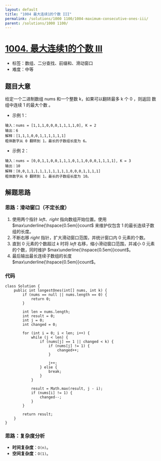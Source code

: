 ```yaml
---
layout: default
title: "1004 最大连续1的个数 III"
permalink: /solutions/1000 1100/1004-maximum-consecutive-ones-iii/
parent: /solutions/1000 1100/
---
```


# [1004. 最大连续1的个数 III](https://leetcode.cn/problems/max-consecutive-ones-iii/)

- 标签：数组、二分查找、前缀和、滑动窗口
- 难度：中等

## 题目大意

给定一个二进制数组 nums 和一个整数 k，如果可以翻转最多 k 个 0 ，则返回 数组中连续 1 的最大个数 。

- 示例 1：

```
输入：nums = [1,1,1,0,0,0,1,1,1,1,0], K = 2
输出：6
解释：[1,1,1,0,0,1,1,1,1,1,1]
粗体数字从 0 翻转到 1，最长的子数组长度为 6。
```

- 示例 2：

```
输入：nums = [0,0,1,1,0,0,1,1,1,0,1,1,0,0,0,1,1,1,1], K = 3
输出：10
解释：[0,0,1,1,1,1,1,1,1,1,1,1,0,0,0,1,1,1,1]
粗体数字从 0 翻转到 1，最长的子数组长度为 10。
```

## 解题思路

### 思路：滑动窗口（不定长度）

1. 使用两个指针 $left$、$right$ 指向数组开始位置。使用 $max\underline{\hspace{0.5em}}count$ 来维护仅包含 $1$ 的最长连续子数组的长度。
2. 不断右移 $right$ 指针，扩大滑动窗口范围，并统计窗口内 $0$ 元素的个数。
3. 直到 $0$ 元素的个数超过 $k$ 时将 $left$ 右移，缩小滑动窗口范围，并减小 $0$ 元素的个数，同时维护 $max\underline{\hspace{0.5em}}count$。
4. 最后输出最长连续子数组的长度 $max\underline{\hspace{0.5em}}count$。

### 代码

```java[]
class Solution {
    public int longestOnes(int[] nums, int k) {
        if (nums == null || nums.length == 0) {
            return 0;
        }

        int len = nums.length;
        int result = 0;
        int j = 0;
        int changed = 0;

        for (int i = 0; i < len; i++) {
            while (j < len) {
                if (nums[j] == 1 || changed < k) {
                    if (nums[j] != 1) {
                        changed++;
                    }

                    j++;
                } else {
                    break;
                }
            }

            result = Math.max(result, j - i);
            if (nums[i] != 1) {
                changed--;
            }
        }

        return result;
    }
}
```

### 思路：复杂度分析

- **时间复杂度**：`O(n)`。
- **空间复杂度**：`O(1)`。
